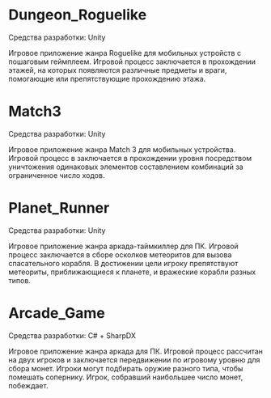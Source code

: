 # Dungeon_Roguelike
Средства разработки: Unity

Игровое приложение жанра Roguelike для мобильных устройств с пошаговым геймплеем. Игровой процесс заключается в прохождении этажей, на которых появляются различные предметы и враги, помогающие или препятствующие прохождению этажа. 

# Match3
Средства разработки: Unity

Игровое приложение жанра Match 3 для мобильных устройства. Игровой процесс в заключается в прохождении уровня посредством уничтожения одинаковых элементов составлением комбинаций за ограниченное число ходов.

# Planet_Runner
Средства разработки: Unity

Игровое приложение жанра аркада-таймкиллер для ПК. Игровой процесс заключается в сборе осколков метеоритов для вызова спасательного корабля. В достижении цели игроку препятствуют метеориты, приближающиеся к планете, и вражеские корабли разных типов.

# Arcade_Game
Средства разработки: C# + SharpDX

Игровое приложение жанра аркада для ПК. Игровой процесс рассчитан на двух игроков и заключается передвижении по игровому уровню для сбора монет. Игроки могут подбирать оружие разного типа, чтобы помешать сопернику. Игрок, собравший наибольшее число монет, побеждает.
